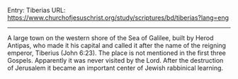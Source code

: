Entry: Tiberias
URL: https://www.churchofjesuschrist.org/study/scriptures/bd/tiberias?lang=eng

---

A large town on the western shore of the Sea of Galilee, built by Herod Antipas, who made it his capital and called it after the name of the reigning emperor, Tiberius (John 6:23). The place is not mentioned in the first three Gospels. Apparently it was never visited by the Lord. After the destruction of Jerusalem it became an important center of Jewish rabbinical learning.
